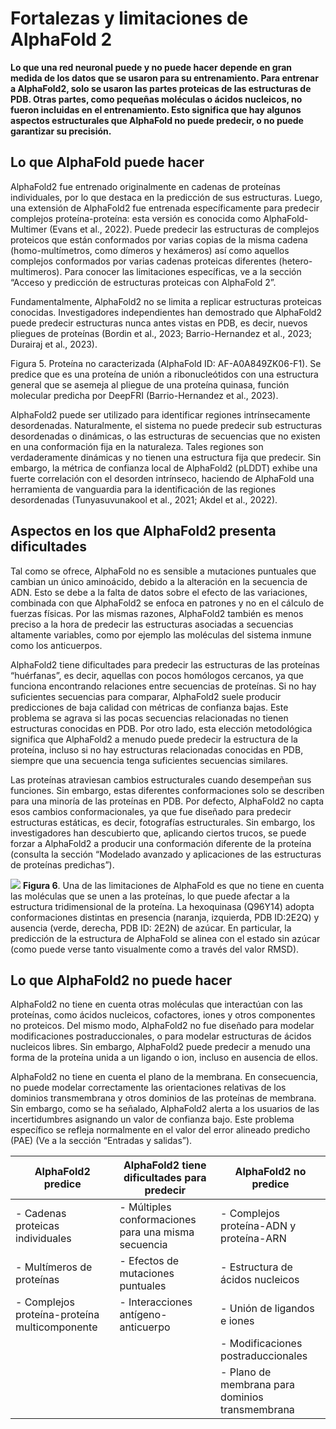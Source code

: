 # Fortalezas y limitaciones de AlphaFold 2

**Lo que una red neuronal puede y no puede hacer depende en gran medida de los datos que se usaron para su entrenamiento. Para entrenar a AlphaFold2, solo se usaron las partes proteicas de las estructuras de PDB. Otras partes, como pequeñas moléculas o ácidos nucleicos, no fueron incluidas en el entrenamiento. Esto significa que hay algunos aspectos estructurales que AlphaFold no puede predecir, o no puede garantizar su precisión.**

## Lo que AlphaFold puede hacer

AlphaFold2 fue entrenado originalmente en cadenas de proteínas individuales, por lo que destaca en la predicción de sus estructuras. Luego, una extensión de AlphaFold2 fue entrenada específicamente para predecir complejos proteína-proteína: esta versión es conocida como AlphaFold-Multimer (Evans et al., 2022). Puede predecir las estructuras de complejos proteicos que están conformados por varias copias de la misma cadena (homo-multímetros, como dímeros y hexámeros) así como aquellos complejos conformados por varias cadenas proteicas diferentes (hetero-multimeros). Para conocer las limitaciones específicas, ve a la sección “Acceso y predicción de estructuras proteicas con AlphaFold 2”.

Fundamentalmente, AlphaFold2 no se limita a replicar estructuras proteicas conocidas. Investigadores independientes han demostrado que AlphaFold2 puede predecir estructuras nunca antes vistas en PDB, es decir, nuevos pliegues de proteínas (Bordin et al., 2023; Barrio-Hernandez et al., 2023; Durairaj et al., 2023).



Figura 5. Proteína no caracterizada (AlphaFold ID: AF-A0A849ZK06-F1). Se predice que es una proteína de unión a ribonucleótidos con una estructura general que se asemeja al pliegue de una proteína quinasa, función molecular predicha por DeepFRI (Barrio-Hernandez et al., 2023).

AlphaFold2 puede ser utilizado para identificar regiones intrínsecamente desordenadas. Naturalmente, el sistema no puede predecir sub estructuras desordenadas o dinámicas, o las estructuras de secuencias que no existen en una conformación fija en la naturaleza. Tales regiones son verdaderamente dinámicas y no tienen una estructura fija que predecir. Sin embargo, la métrica de confianza local de AlphaFold2 (pLDDT) exhibe una fuerte correlación con el desorden intrínseco, haciendo de AlphaFold una herramienta de vanguardia para la identificación de las regiones desordenadas (Tunyasuvunakool et al., 2021; Akdel et al., 2022).

## Aspectos en los que AlphaFold2 presenta dificultades

Tal como se ofrece, AlphaFold no es sensible a mutaciones puntuales que cambian un único aminoácido, debido a la alteración en la secuencia de ADN. Esto se debe a la falta de datos sobre el efecto de las variaciones, combinada con que AlphaFold2 se enfoca en patrones y no en el cálculo de fuerzas físicas. Por las mismas razones, AlphaFold2 también es menos preciso a la hora de predecir las estructuras asociadas a secuencias altamente variables, como por ejemplo las moléculas del sistema inmune como los anticuerpos.

AlphaFold2 tiene dificultades para predecir las estructuras de las proteínas “huérfanas”, es decir, aquellas con pocos homólogos cercanos, ya que funciona encontrando relaciones entre secuencias de proteínas. Si no hay suficientes secuencias para comparar, AlphaFold2 suele producir predicciones de baja calidad con métricas de confianza bajas. Este problema se agrava si las pocas secuencias relacionadas no tienen estructuras conocidas en PDB. Por otro lado, esta elección metodológica significa que AlphaFold2 a menudo puede predecir la estructura de la proteína, incluso si no hay estructuras relacionadas conocidas en PDB, siempre que una secuencia tenga suficientes secuencias similares.

Las proteínas atraviesan cambios estructurales cuando desempeñan sus funciones. Sin embargo, estas diferentes conformaciones solo se describen para una minoría de las proteínas en PDB. Por defecto, AlphaFold2 no capta esos cambios conformacionales, ya que fue diseñado para predecir estructuras estáticas, es decir, fotografías estructurales. Sin embargo, los investigadores han descubierto que, aplicando ciertos trucos, se puede forzar a AlphaFold2 a producir una conformación diferente de la proteína (consulta la sección “Modelado avanzado y aplicaciones de las estructuras de proteínas predichas”).

![](https://ftp.ebi.ac.uk/pub/training/2024/On-demand/PDBe_KB_2.gif)
**Figura 6**. Una de las limitaciones de AlphaFold es que no tiene en cuenta las moléculas que se unen a las proteínas, lo que puede afectar a la estructura tridimensional de la proteína. La hexoquinasa (Q96Y14) adopta conformaciones distintas en presencia (naranja, izquierda, PDB ID:2E2Q) y ausencia (verde, derecha, PDB ID: 2E2N) de azúcar. En particular, la predicción de la estructura de AlphaFold se alinea con el estado sin azúcar (como puede verse tanto visualmente como a través del valor RMSD).

## Lo que AlphaFold2 no puede hacer

AlphaFold2 no tiene en cuenta otras moléculas que interactúan con las proteínas, como ácidos nucleicos, cofactores, iones y otros componentes no proteicos. Del mismo modo, AlphaFold2 no fue diseñado para modelar modificaciones postraduccionales, o para modelar estructuras de ácidos nucleicos libres. Sin embargo, AlphaFold2 puede predecir a menudo una forma de la proteína unida a un ligando o ion, incluso en ausencia de ellos.

AlphaFold2 no tiene en cuenta el plano de la membrana. En consecuencia, no puede modelar correctamente las orientaciones relativas de los dominios transmembrana y otros dominios de las proteínas de membrana. Sin embargo, como se ha señalado, AlphaFold2 alerta a los usuarios de las incertidumbres asignando un valor de confianza bajo. Este problema específico se refleja normalmente en el valor del error alineado predicho (PAE) (Ve a la sección “Entradas y salidas”).

| **AlphaFold2 predice**                      | **AlphaFold2 tiene dificultades para predecir**        | **AlphaFold2 no predice**                    |
|---------------------------------------------|--------------------------------------------------------|----------------------------------------------|
| - Cadenas proteicas individuales             | - Múltiples conformaciones para una misma secuencia     | - Complejos proteína-ADN y proteína-ARN       |
| - Multímeros de proteínas                    | - Efectos de mutaciones puntuales                      | - Estructura de ácidos nucleicos              |
| - Complejos proteína-proteína multicomponente | - Interacciones antígeno-anticuerpo                    | - Unión de ligandos e iones                   |
|                                             |                                                      | - Modificaciones postraduccionales            |
|                                             |                                                       | - Plano de membrana para dominios transmembrana |

